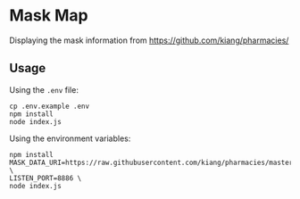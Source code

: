 # Mask Map

Displaying the mask information from https://github.com/kiang/pharmacies/

## Usage

Using the `.env` file:

```
cp .env.example .env
npm install
node index.js
```

Using the environment variables:

```
npm install
MASK_DATA_URI=https://raw.githubusercontent.com/kiang/pharmacies/master/json/points.json \
LISTEN_PORT=8886 \
node index.js
```
